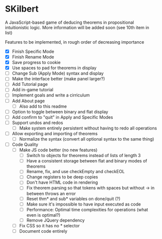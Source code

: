 # SKilbert

A JavaScript-based game of deducing theorems in propositional intuitionistic logic.
More information will be added soon (see 10th item in list)

Features to be implemented, in rough order of decreasing importance

- [X] Finish Specific Mode
- [X] Finish Rename Mode
- [X] Save progress to cookie
- [X] Use spaces to pad for theorems in display
- [ ] Change Sub (Apply Mode) syntax and display
- [ ] Make the interface better (make panel larger?)
- [ ] Add Tutorial page
- [ ] Add in-game tutorial
- [ ] Implement goals and write a cirriculum
- [ ] Add About page
	- [ ] Also add to this readme
- [ ] Option to toggle between binary and flat display
- [ ] Add confirm to "quit" in Apply and Specific Modes
- [ ] Support undos and redos
	- [ ] Make system entirely persistent without having to redo all operations
- [ ] Allow exporting and importing of theorems
	- [ ] Normalize the syntax (convert all optional syntax to the same thing)
- [ ] Code Quality
	- [ ] Make JS code better (no new features)
		- [ ] Switch to objects for theorems instead of lists of length 3
		- [ ] Have a consistent storage between flat and binary modes of theorems
		- [ ] Rename, fix, and use checkEmpty and checkEOL
		- [ ] Change registers to be deep copies
		- [ ] Don't have HTML code in rendering
		- [ ] Fix theorem parsing so that tokens with spaces but without -> in between throws an error
		- [ ] Reset thm* and sub* variables on done/quit (?)
		- [ ] Make sure it's impossible to have input executed as code
		- [ ] Performance: Optimal time complexities for operations (what even is optimal?)
		- [ ] Remove JQuery dependency
	- [ ] Fix CSS so it has no * selector
	- [ ] Document code entirely
